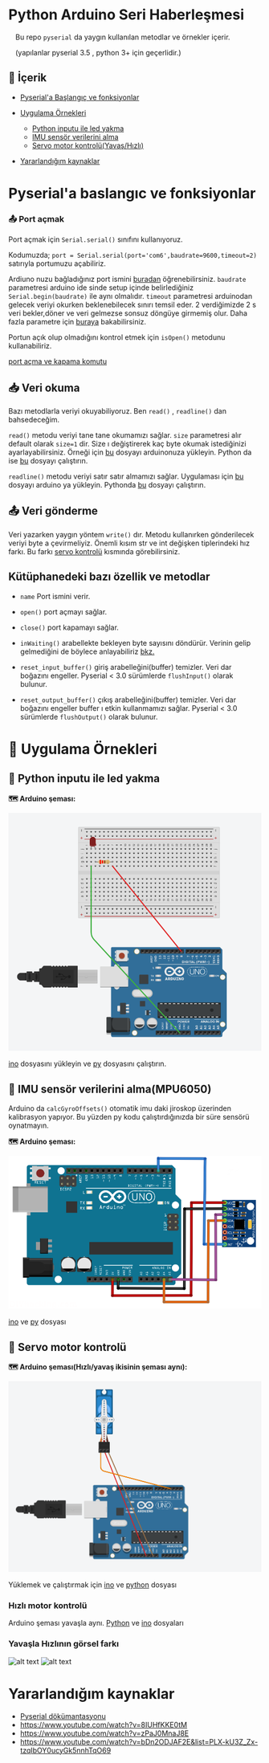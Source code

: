 # Python Arduino Seri Haberleşmesi

&emsp;Bu repo `pyserial` da yaygın kullanılan metodlar ve örnekler içerir. 

&emsp;(yapılanlar pyserial 3.5 , python 3+ için geçerlidir.)

## 📑 İçerik
- [Pyserial'a Başlangıç ve fonksiyonlar](#pyseriala-baslangıc-ve-fonksiyonlar)
- [Uygulama Örnekleri](#-uygulama-örnekleri)
  * [Python inputu ile led yakma](#-python-inputu-ile-led-yakma)
  * [IMU sensör verilerini alma](#-imu-sensör-verilerini-alma)
  * [Servo motor kontrolü(Yavaş/Hızlı)](#-servo-motor-kontrolü)
  
  
- [Yararlandığım kaynaklar](#yararlandığım-kaynaklar)


# Pyserial'a baslangıc ve fonksiyonlar 


### 📤 Port açmak 
Port açmak için `Serial.serial()` sınıfını kullanıyoruz.
 
Kodumuzda; `port = Serial.serial(port='com6',baudrate=9600,timeout=2)` satırıyla portumuzu açabiliriz.

Ardiuno nuzu bağladığınız port ismini [buradan](/img/port_name.png) öğrenebilirsiniz. `baudrate` parametresi arduino ide sinde setup içinde belirlediğiniz `Serial.begin(baudrate)` ile aynı olmalıdır. `timeout` parametresi arduinodan gelecek veriyi okurken beklenebilecek sınırı temsil eder. 2 verdiğimizde 2 s veri bekler,döner ve veri gelmezse sonsuz döngüye girmemiş olur. Daha fazla parametre için [buraya](https://pyserial.readthedocs.io/en/latest/pyserial_api.html) bakabilirsiniz. 

 Portun açık olup olmadığını kontrol etmek için `isOpen()` metodunu kullanabiliriz.
 
 [port açma ve kapama komutu](#kütüphanedeki-bazı-metodlar)
 
 
 ## 📥 Veri okuma 
 Bazı metodlarla veriyi okuyabiliyoruz. Ben `read()` , `readline()` dan bahsedeceğim. 
 
 `read()` metodu veriyi tane tane okumamızı sağlar. `size` parametresi alır default olarak `size=1` dir. Size ı değiştirerek kaç byte okumak istediğinizi ayarlayabilirsiniz. Örneği için [bu](/getting_data/read.ino) dosyayı arduinonuza yükleyin. Python da ise [bu](/getting_data/read.py) dosyayı çalıştırın. 
 
 `readline()` metodu veriyi satır satır almamızı sağlar. Uygulaması için [bu](/getting_data/readline.ino) dosyayı arduino ya yükleyin. Pythonda [bu](/getting_data/readline.py) dosyayı çalıştırın.
 
 ## 📤 Veri gönderme 
 Veri yazarken yaygın yöntem `write()` dır. Metodu kullanırken gönderilecek veriyi byte a çevirmeliyiz. Önemli kısım str ve int değişken tiplerindeki hız farkı. Bu farkı [servo kontrolü](#yavaşla-hızlının-görsel-farkı) kısmında görebilirsiniz.
 
 ## Kütüphanedeki bazı özellik ve metodlar  
 
- `name` Port ismini verir. 
 
- `open()` port açmayı sağlar.

- `close()` port kapamayı sağlar.
 
- `inWaiting()` arabellekte bekleyen byte sayısını döndürür. Verinin gelip gelmediğini de böylece anlayabiliriz [bkz.](https://github.com/ErenKaymakci/PyserialArduino/blob/main/get_imu_data.py#L10)

- `reset_input_buffer()` giriş arabelleğini(buffer) temizler. Veri dar boğazını engeller. Pyserial < 3.0 sürümlerde `flushInput()` olarak bulunur.

- `reset_output_buffer()` çıkış arabelleğini(buffer) temizler. Veri dar boğazını engeller buffer ı etkin kullanmamızı sağlar. Pyserial < 3.0 sürümlerde `flushOutput()` olarak bulunur.



# 📖 Uygulama Örnekleri

## 📌 Python inputu ile led yakma

**🗺️ Arduino şeması:**

![led on-off](/img/led_sema.png)

[ino](/examples/led_on-off/led_on-off.ino) dosyasını yükleyin ve [py](/examples/led_on-off/led_on-off.py) dosyasını çalıştırın.  

## 📌 IMU sensör verilerini alma(MPU6050)

Arduino da `calcGyroOffsets()` otomatik imu daki jiroskop üzerinden kalibrasyon yapıyor. Bu yüzden py kodu çalıştırdığınızda bir süre sensörü oynatmayın. 

**🗺️ Arduino şeması:**

![IMU](/img/imu_sema.png)

[ino](/examples/getting_imu_values/get_imu_data.ino) ve [py](/examples/getting_imu_values/get_imu_data.py) dosyası



## 📌 Servo motor kontrolü

**🗺️ Arduino şeması(Hızlı/yavaş ikisinin şeması aynı):**

![servo](/img/servo_sema.png)

Yüklemek ve çalıştırmak için [ino](/examples/servo_control/servo_control.ino) ve [python](/examples/servo_control/servo_control.py) dosyası

### Hızlı motor kontrolü
Arduino şeması yavaşla aynı. [Python](/examples/servo_control_faster/servo_control_faster.py) ve [ino](/examples/servo_control_faster/servo_control_faster.ino) dosyaları

### Yavaşla Hızlının görsel farkı


![alt text](/img/normal.gif "Slow")  ![alt text](/img/faster.gif "Faster")


# Yararlandığım kaynaklar
- [Pyserial dökümantasyonu](https://pyserial.readthedocs.io/en/latest/pyserial_api.html)
- https://www.youtube.com/watch?v=8IUHfKKE0tM
- https://www.youtube.com/watch?v=zPaJ0MnaJ8E
- https://www.youtube.com/watch?v=bDn2ODJAF2E&list=PLX-kU3Z_Zx-tzqIbOY0ucyGk5nnhTqO69
